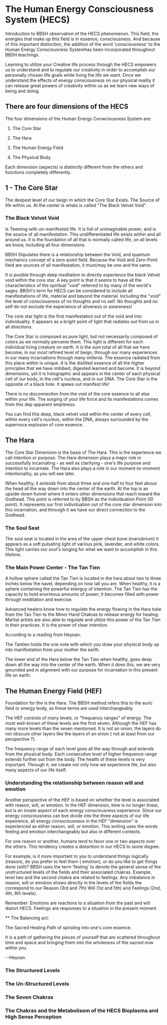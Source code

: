 # The Human Energy Consciousness System (HECS)

Introduction to BBSH observation of the HECS phenomenon. This field, the energies that make up this field is in essence, consciousness.
And because of this important distinction, the addition of the word 'consciousness' to the Human Energy Consciousness Systemhas been incorporated 
throughout BBSH teachings.

Learning to utilize your Creative life process  through the HECS empowers us to understand and to regulate our creativity in order to accomplish our personally chosen life goals while living the life we want. Once we understand the effects of energy consciousness on our physical reality it can release great powers of creativity within us as we learn new ways of being and doing.

## There are four dimensions of the HECS

The four dimensions of the Human Energy Conwciousness System are:

1. The Core Star

2. The Hara

3. The Human Energy Field

4. The Physical Body

Each dimension (aspects) is distinctly different from the others and functions completely differently.

## 1 - The Core Star

The deepest level of our beign in which the Core Star Exists.  The Source of life within us. At the center is whats is called "The Black Velvet Void".

### The Black Velvet Void

Is Teeming with un-manifested life. It is full of unimaginable power; and is the source of all manifestation. This undifferentiated life exists within and all around us. It is the foundation of all that is normally called life, on all levels we know, including all four dimensions.

BBSH Stipulates there is a relationship between the Void, and quantum mechanics concept of a zero-point field.  Because the Void and Zero-Point field are sources of all manifestation, it must/may be one and the same.

It is posible through deep meditation to directly experience the black Velvet void within the core star. A key point is that it seems to have all the characteristics of the spiritual "void" referred to by many of the world's sages. BBSH's term for HECS can be considered to include all manifestations of life, material and beyond the material. Including the "void" the level of consciousness of no thoughts and no self.  No thoughts and no self do not exclude the experience of aliveness or awareness!

The core star light is the first manifestation out of the void and into individuality. It appears as a bright point of light that radiates out from us in all directions.

The Core Star is composed as pure light, but not necessarily composed of colors as we normally perceive them. This light is different for each individual living creature on earth. It is the sum total of all that we have become, in our most refined level of beign, through our many experiences in our many incarnations through many millenia. The essence radiated from this place within is unique. It is the distilled essence of all the higher principles that we have imbibed, digested learned and become. It is beyond dimensions, yet it is holographic and appears in the center of each physical cell of our body, in the cell's nucleus, and in our DNA. The Core Star is the opposite of a black hole. It spews out manifest life!

There is no disconnection
from the void of the core essence
to all else within your life.
The surging of your life force
and its manifestations
comes from this dep apparent emptiness.

You can find this deep, black velvet void
within the center of every cell,
within every cell's nucleus,
within the DNA,
always surrounded by the
supernova explosion of core essence.

## The Hara

The Core Star Dimension is the basis of The Hara. This is the experience we call intention or purpose. The Hara dimension plays a major role in successfully incarnating - as well as clarifying - one's life purpose and intention to incarnate. The Hara also plays a role in our moment-to-moment intentionality, as you will see later.

When healthy, it extends from about three and one-half to four feet aboue the head all the way down into the center of the earth. At the top is an upside-down funnel where it enters other dimensions that reach toward the Godhead. This point is referred to by BBSH as the Individuation Point (ID point). It represents our first individuation out of the core star dimension into this incarnation, and throuigh it we have our direct connection to the Godhead.

### The Soul Seat

The soul seat is located in the area of the upper chest bone (manubrium) it appears as a soft pulsating light of various pink, lavender, and white colors. This light carries our soul's longing for what we want to accomplish in this lifetime.

### The Main Power Center - The Tan Tien

A hollow sphere called the Tan Tien is located in the hara about two to three inches below the navel, depending on how tall you are. When healthy, it is a sphere containing the powerful energuy of intention. The Tan Tien has the capacity to hold enormous amounts of power; it becomes filled with power through meditation and exercise.

Advanced healers know how to regulate the energy flowing in the Hara tube from the Tan Tien to the Minor Hand Chakras to release energy for healing. Martial artists are also able to regulate and utilize this power of the Tan Tien in their practices. It is the power of clear intention.

According to a reading from Heyoan:

The Tantien holds the one note
with which you draw your physical body
up into manifestation
from your mother the earth.

The lower end of the Hara below the Tan Tien when healthy, goes deep down all the way into the center of the earth. When it does this, we are very grounded and in alignment with our purpose for incarnation in this present life on earth.

## The Human Energy Field (HEF)

Foundation for the is the Hara. The BBSH method refers this to the auric field or energy body, as these terms are used interchangeably.

The HEF consists of many levels, or "frequency ranges" of energy. The most well-known of these levels are the first seven. Although the HEF has many more levels than the seven mentioned. It is not an onion, the layers do not obscure other layers like the layers of an onion ( not at least from our perspective ?).

The frequency range of each level goes all the way through and extends from the physical body. Each consecutive level of higher frequence range extends further out from the body. The health of these levels is very important. Through it, we create not only how we experience life, but also many aspects of our life itself.

### Understanding the relationship between reason will and emotion

Another perspective of the HEF is based on whether the level is associated with reason, will, or emotion. In the HEF dimension, time is no longer linear, but is an innate aspect of each energy consciousness experience. Since our energy consciousness can bve divide into the three aspects of our life expeirence, all energy consxciousness in the HEF "dimension" is experienced as either reason, will, or emotion.  This writing uses the words feeling and emotion interchangeably but also in different contexts.  

For one reason or another, humans tend to favor one or two aspects over the others. This tendency creates a distorition in our HECS to some degree.  

For example, is it more important to you to understand things logically (reason), do you prefer to feel them ( emotion), or do you like to get things done (will)?
BBSH uses the term 'feeling' to denote the general sense of the unstructured levels of the fields and their associated chakras. Example, level two and the second chakra are related to feelings. Any imbalance in reason, will or emotion shows directly in the levels of the fields the correspond to our Reason (3rd and 7th) Will (1st and 5th) and Feelings (2nd, 4th, 6th levels).

Remember: Emotions are reactions to a situation from the past and will distort HECS. Feelings are responses to a situation in the present moment.

** The Balancing act:

The Sacred Healing Path
of spiraling into one's core essence.

It is a path of gathering the pieces of yourself
that are scattered throughout time and
space and bringing them into the wholeness
of the sacred now within you.

--Heyoan.

### The Structured Levels

### The Un-Structured Levels

### The Seven Chakras

### The Chakras and the Metabolisom of the HECS Bioplasma and High Sense Perception



